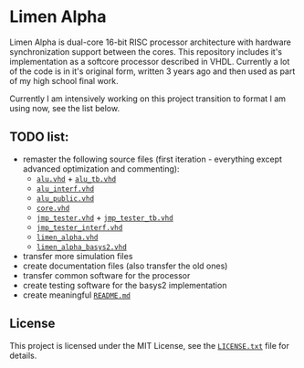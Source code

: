 # Limen Alpha

Limen Alpha is dual-core 16-bit RISC processor architecture with hardware synchronization support between the cores. This repository includes it's implementation as a softcore processor described in VHDL. Currently a lot of the code is in it's original form, written 3 years ago and then used as part of my high school final work.

Currently I am intensively working on this project transition to format I am using now, see the list below.

## TODO list:
* remaster the following source files (first iteration - everything except advanced optimization and commenting):
  * [`alu.vhd`](src/alu.vhd) + [`alu_tb.vhd`](src/alu_tb.vhd)
  * [`alu_interf.vhd`](src/alu_interf.vhd)
  * [`alu_public.vhd`](src/alu_public.vhd)
  * [`core.vhd`](src/core.vhd)
  * [`jmp_tester.vhd`](src/jmp_tester.vhd) + [`jmp_tester_tb.vhd`](src/jmp_tester_tb.vhd)
  * [`jmp_tester_interf.vhd`](src/jmp_tester_interf.vhd)
  * [`limen_alpha.vhd`](src/limen_alpha.vhd)
  * [`limen_alpha_basys2.vhd`](impl/basys2/src/limen_alpha_basys2.vhd)
* transfer more simulation files
* create documentation files (also transfer the old ones)
* transfer common software for the processor
* create testing software for the basys2 implementation
* create meaningful [`README.md`](README.md)

## License

This project is licensed under the MIT License, see the [`LICENSE.txt`](LICENSE.txt) file for details.
